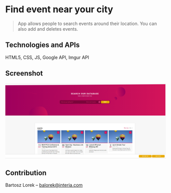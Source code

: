 # Find event near your city

> App allows people to search events around their location. You can also add and deletes events.

## Technologies and APIs

HTML5, CSS, JS, Google API, Imgur API

## Screenshot

![](eventsapp.png)

## Contribution

Bartosz Lorek – [balorek@interia.com](mailto:balorek@interia.com)

